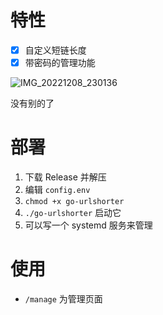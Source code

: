# 特性

- [x] 自定义短链长度
- [x] 带密码的管理功能

![IMG_20221208_230136](https://user-images.githubusercontent.com/25699126/206480730-0e1b44de-0553-4738-8eda-e07357bd58cb.png)

没有别的了

# 部署

1. 下载 Release 并解压
2. 编辑 `config.env`
3. `chmod +x go-urlshorter`
3. `./go-urlshorter` 启动它
4. 可以写一个 systemd 服务来管理

# 使用

- `/manage` 为管理页面
